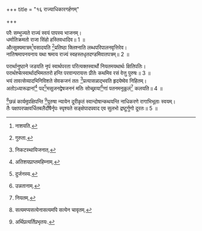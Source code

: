 +++
title = "१६ राज्याधिकारगर्हणम्"

+++
  
परैः सम्भुज्यते राज्यं स्वयं पापस्य भाजनम्।  
धर्मातिक्रमतो राजा सिंहो हस्तिवधादिव॥ 1 ॥  
औत्सुक्यमात्रम[^4]वसादयति [^5]प्रतिष्ठा क्लिश्नाति लब्धपरिपालनवृत्तिरेव।  
नातिश्रमापनयनाय यथा श्रमाय राज्यं स्वहस्तधृतदण्डमिवातपत्रम्॥ 2 ॥  
  
[^4]: नाशयति.

[^5]: गुरुता.

परार्थानुष्ठाने जडयति नृपं स्वार्थपरता परित्यक्तस्वार्थो नियतमयथार्थः क्षितिपतिः।  
परार्थश्चेत्स्वार्थादभिमततरो हन्ति परवान्परायत्तः प्रीतेः कथमिव रसं वेत्तु पुरुषः॥ 3 ॥  
भयं तावत्सेव्यादभिनिविशते सेवकजनं ततः [^6]प्रत्यासन्नाद्भवति हृदयेष्वेव निहितम्।  
अतोऽध्यारूढानां[^7] पद[^8]मसुजनद्वेषजननं मतिः सोच्छ्राया[^9]णां पतनमनुकूलं[^10] कलयति॥ 4 ॥  
  
[^6]: निकटस्थायिजनात्.

[^7]: अतिशयप्राप्तमहिम्नाम्.

[^8]: दुर्जनस्य.

[^9]: उन्नतानाम्.

[^10]: नियतम्.

[^11]छन्नं कार्यमुपक्षिपन्ति [^12]पुरुषा न्यायेन दूरीकृतं स्वान्दोषान्कथयन्ति नाधिकरणे रागाभिभूताः स्वयम्।  
तैः पक्षापरपक्षवर्धितबलैर्दोषैर्नृपः स्पृश्यते सङ्क्षेपादपवाद एव सुलभो द्रष्टुर्गुणो दूरतः॥ 5 ॥  
  
[^11]: सत्यमप्यसत्येनासत्यमपि सत्येन चावृतम्.

[^12]: अर्थिप्रत्यर्तिप्रभृतयः.

